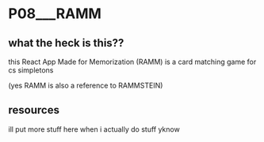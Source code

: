 # P08___RAMM

## what the heck is this??
this React App Made for Memorization (RAMM) is a card matching game for cs simpletons 

(yes RAMM is also a reference to RAMMSTEIN)

## resources
ill put more stuff here when i actually do stuff yknow
